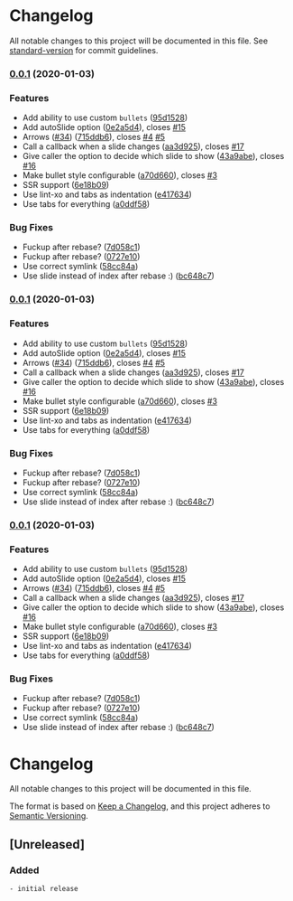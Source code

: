 # Changelog

All notable changes to this project will be documented in this file. See [standard-version](https://github.com/conventional-changelog/standard-version) for commit guidelines.

### [0.0.1](https://github.com/farbenmeer/react-spring-slider/compare/v0.0.1-alpha.0...v0.0.1) (2020-01-03)


### Features

* Add ability to use custom `bullets` ([95d1528](https://github.com/farbenmeer/react-spring-slider/commit/95d15282419582178771b384d8ef9c4b9f26c063))
* Add autoSlide option ([0e2a5d4](https://github.com/farbenmeer/react-spring-slider/commit/0e2a5d4cdf7d272abb0a770ffa6c5309e205b2f3)), closes [#15](https://github.com/farbenmeer/react-spring-slider/issues/15)
* Arrows ([#34](https://github.com/farbenmeer/react-spring-slider/issues/34)) ([715ddb6](https://github.com/farbenmeer/react-spring-slider/commit/715ddb69b53a76ced0cc681725d9bb1aeaa2512d)), closes [#4](https://github.com/farbenmeer/react-spring-slider/issues/4) [#5](https://github.com/farbenmeer/react-spring-slider/issues/5)
* Call a callback when a slide changes ([aa3d925](https://github.com/farbenmeer/react-spring-slider/commit/aa3d92556b44b3b37e535836deeb5ff1f94ca934)), closes [#17](https://github.com/farbenmeer/react-spring-slider/issues/17)
* Give caller the option to decide which slide to show ([43a9abe](https://github.com/farbenmeer/react-spring-slider/commit/43a9abe9cef51af49423cbf93dddf3d9e2a9864f)), closes [#16](https://github.com/farbenmeer/react-spring-slider/issues/16)
* Make bullet style configurable ([a70d660](https://github.com/farbenmeer/react-spring-slider/commit/a70d660ee680dade2a973ff8c017801f5f972396)), closes [#3](https://github.com/farbenmeer/react-spring-slider/issues/3)
* SSR support ([6e18b09](https://github.com/farbenmeer/react-spring-slider/commit/6e18b093744be31766b5a8030664c5ae81ae5799))
* Use lint-xo and tabs as indentation ([e417634](https://github.com/farbenmeer/react-spring-slider/commit/e4176349fa5648d74875834f4dc5279ba6205da5))
* Use tabs for everything ([a0ddf58](https://github.com/farbenmeer/react-spring-slider/commit/a0ddf58c4b49ca83d1b972b88acd28a0df1448e0))


### Bug Fixes

* Fuckup after rebase? ([7d058c1](https://github.com/farbenmeer/react-spring-slider/commit/7d058c16124a53b48514014401d90b19aa295750))
* Fuckup after rebase? ([0727e10](https://github.com/farbenmeer/react-spring-slider/commit/0727e1071c09f09a9dd5cba1dce5486a75517aa4))
* Use correct symlink ([58cc84a](https://github.com/farbenmeer/react-spring-slider/commit/58cc84a37a2cda823cb4ceaf24bf526dbbbea4ea))
* Use slide instead of index after rebase :) ([bc648c7](https://github.com/farbenmeer/react-spring-slider/commit/bc648c7c4daae3bb59022d091226e9f8ddd2675e))

### [0.0.1](https://github.com/farbenmeer/react-spring-slider/compare/v0.0.1-alpha.0...v0.0.1) (2020-01-03)


### Features

* Add ability to use custom `bullets` ([95d1528](https://github.com/farbenmeer/react-spring-slider/commit/95d15282419582178771b384d8ef9c4b9f26c063))
* Add autoSlide option ([0e2a5d4](https://github.com/farbenmeer/react-spring-slider/commit/0e2a5d4cdf7d272abb0a770ffa6c5309e205b2f3)), closes [#15](https://github.com/farbenmeer/react-spring-slider/issues/15)
* Arrows ([#34](https://github.com/farbenmeer/react-spring-slider/issues/34)) ([715ddb6](https://github.com/farbenmeer/react-spring-slider/commit/715ddb69b53a76ced0cc681725d9bb1aeaa2512d)), closes [#4](https://github.com/farbenmeer/react-spring-slider/issues/4) [#5](https://github.com/farbenmeer/react-spring-slider/issues/5)
* Call a callback when a slide changes ([aa3d925](https://github.com/farbenmeer/react-spring-slider/commit/aa3d92556b44b3b37e535836deeb5ff1f94ca934)), closes [#17](https://github.com/farbenmeer/react-spring-slider/issues/17)
* Give caller the option to decide which slide to show ([43a9abe](https://github.com/farbenmeer/react-spring-slider/commit/43a9abe9cef51af49423cbf93dddf3d9e2a9864f)), closes [#16](https://github.com/farbenmeer/react-spring-slider/issues/16)
* Make bullet style configurable ([a70d660](https://github.com/farbenmeer/react-spring-slider/commit/a70d660ee680dade2a973ff8c017801f5f972396)), closes [#3](https://github.com/farbenmeer/react-spring-slider/issues/3)
* SSR support ([6e18b09](https://github.com/farbenmeer/react-spring-slider/commit/6e18b093744be31766b5a8030664c5ae81ae5799))
* Use lint-xo and tabs as indentation ([e417634](https://github.com/farbenmeer/react-spring-slider/commit/e4176349fa5648d74875834f4dc5279ba6205da5))
* Use tabs for everything ([a0ddf58](https://github.com/farbenmeer/react-spring-slider/commit/a0ddf58c4b49ca83d1b972b88acd28a0df1448e0))


### Bug Fixes

* Fuckup after rebase? ([7d058c1](https://github.com/farbenmeer/react-spring-slider/commit/7d058c16124a53b48514014401d90b19aa295750))
* Fuckup after rebase? ([0727e10](https://github.com/farbenmeer/react-spring-slider/commit/0727e1071c09f09a9dd5cba1dce5486a75517aa4))
* Use correct symlink ([58cc84a](https://github.com/farbenmeer/react-spring-slider/commit/58cc84a37a2cda823cb4ceaf24bf526dbbbea4ea))
* Use slide instead of index after rebase :) ([bc648c7](https://github.com/farbenmeer/react-spring-slider/commit/bc648c7c4daae3bb59022d091226e9f8ddd2675e))

### [0.0.1](https://github.com/farbenmeer/react-spring-slider/compare/v0.0.1-alpha.0...v0.0.1) (2020-01-03)


### Features

* Add ability to use custom `bullets` ([95d1528](https://github.com/farbenmeer/react-spring-slider/commit/95d15282419582178771b384d8ef9c4b9f26c063))
* Add autoSlide option ([0e2a5d4](https://github.com/farbenmeer/react-spring-slider/commit/0e2a5d4cdf7d272abb0a770ffa6c5309e205b2f3)), closes [#15](https://github.com/farbenmeer/react-spring-slider/issues/15)
* Arrows ([#34](https://github.com/farbenmeer/react-spring-slider/issues/34)) ([715ddb6](https://github.com/farbenmeer/react-spring-slider/commit/715ddb69b53a76ced0cc681725d9bb1aeaa2512d)), closes [#4](https://github.com/farbenmeer/react-spring-slider/issues/4) [#5](https://github.com/farbenmeer/react-spring-slider/issues/5)
* Call a callback when a slide changes ([aa3d925](https://github.com/farbenmeer/react-spring-slider/commit/aa3d92556b44b3b37e535836deeb5ff1f94ca934)), closes [#17](https://github.com/farbenmeer/react-spring-slider/issues/17)
* Give caller the option to decide which slide to show ([43a9abe](https://github.com/farbenmeer/react-spring-slider/commit/43a9abe9cef51af49423cbf93dddf3d9e2a9864f)), closes [#16](https://github.com/farbenmeer/react-spring-slider/issues/16)
* Make bullet style configurable ([a70d660](https://github.com/farbenmeer/react-spring-slider/commit/a70d660ee680dade2a973ff8c017801f5f972396)), closes [#3](https://github.com/farbenmeer/react-spring-slider/issues/3)
* SSR support ([6e18b09](https://github.com/farbenmeer/react-spring-slider/commit/6e18b093744be31766b5a8030664c5ae81ae5799))
* Use lint-xo and tabs as indentation ([e417634](https://github.com/farbenmeer/react-spring-slider/commit/e4176349fa5648d74875834f4dc5279ba6205da5))
* Use tabs for everything ([a0ddf58](https://github.com/farbenmeer/react-spring-slider/commit/a0ddf58c4b49ca83d1b972b88acd28a0df1448e0))


### Bug Fixes

* Fuckup after rebase? ([7d058c1](https://github.com/farbenmeer/react-spring-slider/commit/7d058c16124a53b48514014401d90b19aa295750))
* Fuckup after rebase? ([0727e10](https://github.com/farbenmeer/react-spring-slider/commit/0727e1071c09f09a9dd5cba1dce5486a75517aa4))
* Use correct symlink ([58cc84a](https://github.com/farbenmeer/react-spring-slider/commit/58cc84a37a2cda823cb4ceaf24bf526dbbbea4ea))
* Use slide instead of index after rebase :) ([bc648c7](https://github.com/farbenmeer/react-spring-slider/commit/bc648c7c4daae3bb59022d091226e9f8ddd2675e))

# Changelog
All notable changes to this project will be documented in this file.

The format is based on [Keep a Changelog](https://keepachangelog.com/en/1.0.0),
and this project adheres to [Semantic Versioning](https://semver.org/spec/v2.0.0.html).

## [Unreleased]
### Added
	- initial release
